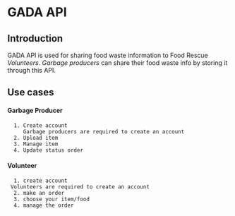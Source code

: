 # **GADA API**

## Introduction
GADA API is used for sharing food waste information to Food Rescue *Volunteers*. *Garbage producers* can share their food waste info by storing it through this API.

## Use cases

#### Garbage Producer
      1. Create account
         Garbage producers are required to create an account
      2. Upload item
      3. Manage item
      4. Update status order 

#### Volunteer
      1. create account
	 Volunteers are required to create an account
      2. make an order
      3. choose your item/food
      4. manage the order
